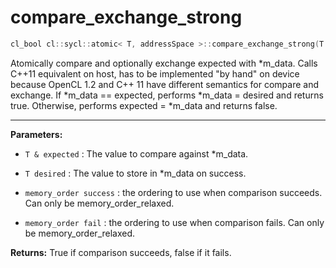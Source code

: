 # compare_exchange_strong


```cpp
cl_bool cl::sycl::atomic< T, addressSpace >::compare_exchange_strong(T &expected, T desired, memory_order success=memory_order::relaxed, memory_order fail=memory_order::relaxed)
```


Atomically compare and optionally exchange expected with *m_data. Calls C++11 equivalent on host, has to be implemented "by hand" on device because OpenCL 1.2 and C++ 11 have different semantics for compare and exchange. If *m_data == expected, performs *m_data = desired and returns true. Otherwise, performs expected = *m_data and returns false.


---
**Parameters:**

 - `T & expected`
: The value to compare against *m_data.

 - `T desired`
: The value to store in *m_data on success.

 - `memory_order success`
: the ordering to use when comparison succeeds. Can only be memory_order_relaxed.

 - `memory_order fail`
: the ordering to use when comparison fails. Can only be memory_order_relaxed.

**Returns:** True if comparison succeeds, false if it fails.
